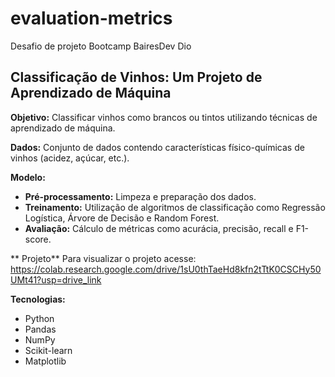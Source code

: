 # evaluation-metrics
Desafio de projeto Bootcamp  BairesDev Dio

## Classificação de Vinhos: Um Projeto de Aprendizado de Máquina

**Objetivo:**
Classificar vinhos como brancos ou tintos utilizando técnicas de aprendizado de máquina.

**Dados:**
Conjunto de dados contendo características físico-químicas de vinhos (acidez, açúcar, etc.).

**Modelo:**
* **Pré-processamento:** Limpeza e preparação dos dados.
* **Treinamento:** Utilização de algoritmos de classificação como Regressão Logística, Árvore de Decisão e Random Forest.
* **Avaliação:** Cálculo de métricas como acurácia, precisão, recall e F1-score.

** Projeto**
Para visualizar  o projeto acesse: https://colab.research.google.com/drive/1sU0thTaeHd8kfn2tTtK0CSCHy50UMt41?usp=drive_link


**Tecnologias:**
* Python
* Pandas
* NumPy
* Scikit-learn
* Matplotlib

